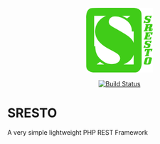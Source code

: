<p align="center"><img width="150" src="/docs/logo.svg" alt="SRESTO Framework" ></p>
<p align="center">
<a href="https://travis-ci.org/thekoushik/sresto"><img src="https://travis-ci.org/thekoushik/sresto.svg" alt="Build Status"></a>
</p>

# SRESTO

A very simple lightweight PHP REST Framework
